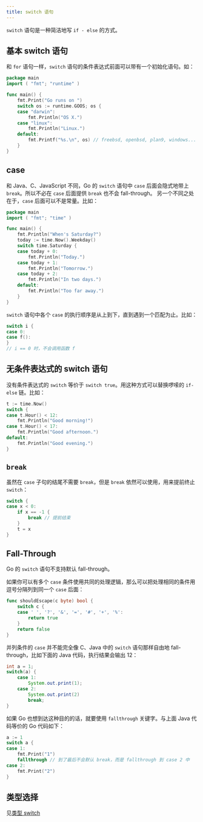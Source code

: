 ```yaml
---
title: switch 语句
---
```


`switch` 语句是一种简洁地写 `if - else` 的方式。

## 基本 switch 语句

和 `for` 语句一样，`switch` 语句的条件表达式前面可以带有一个初始化语句。如：

```go
package main
import ( "fmt"; "runtime" )

func main() {
	fmt.Print("Go runs on ")
	switch os := runtime.GOOS; os {
	case "darwin":
		fmt.Println("OS X.")
	case "linux":
		fmt.Println("Linux.")
	default:
		fmt.Printf("%s.\n", os) // freebsd, openbsd, plan9, windows...
	}
}
```

## case

和 Java、C、JavaScript 不同，Go 的 `switch` 语句中 `case` 后面会隐式地带上 `break`。所以不必在 `case` 后面提供 `break` 也不会 fall-through。
另一个不同之处在于，`case` 后面可以不是常量。比如：

```go
package main
import ( "fmt"; "time" )

func main() {
	fmt.Println("When's Saturday?")
	today := time.Now().Weekday()
	switch time.Saturday {
	case today + 0:
		fmt.Println("Today.")
	case today + 1:
		fmt.Println("Tomorrow.")
	case today + 2:
		fmt.Println("In two days.")
	default:
		fmt.Println("Too far away.")
	}
}
```

`switch` 语句中各个 `case` 的执行顺序是从上到下，直到遇到一个匹配为止。比如：

```go
switch i {
case 0:
case f():
}
// i == 0 时，不会调用函数 f
```

## 无条件表达式的 switch 语句

没有条件表达式的 `switch` 等价于 `switch true`。用这种方式可以替换啰嗦的 `if-else` 链。比如：

```go
t := time.Now()
switch {
case t.Hour() < 12:
    fmt.Println("Good morning!")
case t.Hour() < 17:
    fmt.Println("Good afternoon.")
default:
    fmt.Println("Good evening.")
}
```

## `break`

虽然在 `case` 子句的结尾不需要 `break`，但是 `break` 依然可以使用，用来提前终止 `switch`：

```go
switch {
case x < 0:
	if x == -1 {
		break // 提前结束
	}
	t = x
}
```

## Fall-Through

Go 的 `switch` 语句不支持默认 fall-through。

如果你可以有多个 `case` 条件使用共同的处理逻辑，那么可以把处理相同的条件用逗号分隔列到同一个 `case` 后面：

```go
func shouldEscape(c byte) bool {
	switch c {
	case ' ', '?', '&', '=', '#', '+', '%':
		return true
	}
	return false
}
```

并列条件的 `case` 并不能完全像 C、Java 中的 `switch` 语句那样自由地 fall-through，比如下面的 Java 代码，执行结果会输出 12：

```java
int a = 1;
switch(a) {
	case 1:
		System.out.print(1);
	case 2:
		System.out.print(2)
		break;
}
```

如果 Go 也想到达这种目的的话，就要使用 `fallthrough` 关键字。与上面 Java 代码等价的 Go 代码如下：

```go
a := 1
switch a {
case 1:
	fmt.Print("1")
	fallthrough // 到了最后不会默认 break，而是 fallthrough 到 case 2 中
case 2:
	fmt.Print("2")
}
```

## 类型选择

见[类型 switch](./interface/#类型-switch)